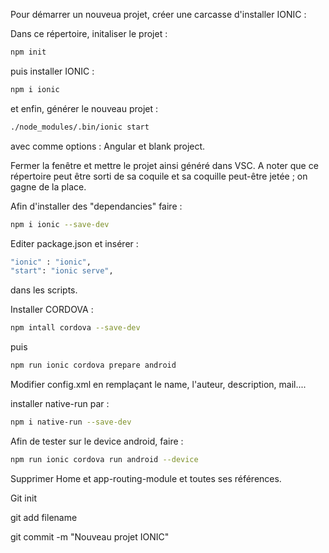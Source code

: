 Pour démarrer un nouveua projet, créer une carcasse d'installer IONIC :

Dans ce répertoire, initaliser le projet : 
```bash
npm init
```
puis installer IONIC :
```bash
npm i ionic
```
et enfin, générer le nouveau projet :
```bash
./node_modules/.bin/ionic start
```
avec comme options : Angular et blank project.



Fermer la fenêtre et mettre le projet ainsi généré dans VSC.
A noter que ce répertoire peut être sorti de sa coquile et sa coquille peut-être jetée ; on gagne de la place.

Afin d'installer des "dependancies" faire :
```bash
npm i ionic --save-dev
```

Editer package.json et insérer :
```bash 
"ionic" : "ionic", 
"start": "ionic serve",
```

 dans les scripts.

 Installer CORDOVA :
 ```bash
 npm intall cordova --save-dev
 ```
puis
```bash
npm run ionic cordova prepare android
```
Modifier config.xml en remplaçant le name, l'auteur, description, mail....

installer native-run par :
```bash
npm i native-run --save-dev
```

Afin de tester sur le device android, faire :
```bash
npm run ionic cordova run android --device
```

Supprimer Home et app-routing-module et toutes ses références.

Git init

git add filename

git commit -m "Nouveau projet IONIC" 

